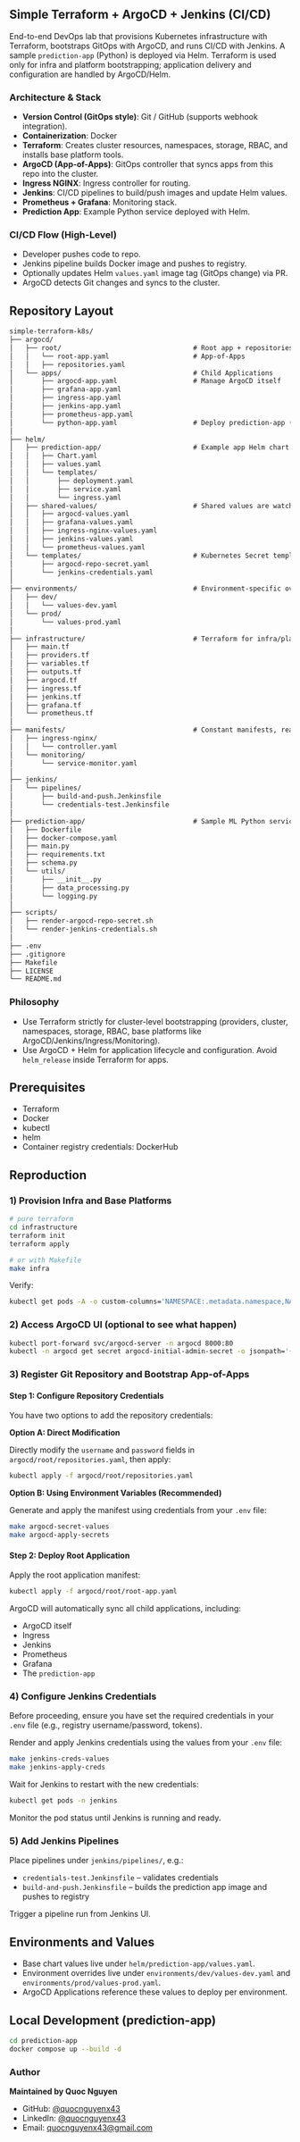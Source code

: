 ## Simple Terraform + ArgoCD + Jenkins (CI/CD)

End-to-end DevOps lab that provisions Kubernetes infrastructure with Terraform, bootstraps GitOps with ArgoCD, and runs CI/CD with Jenkins. A sample `prediction-app` (Python) is deployed via Helm. Terraform is used only for infra and platform bootstrapping; application delivery and configuration are handled by ArgoCD/Helm.

### Architecture & Stack
- **Version Control (GitOps style)**: Git / GitHub (supports webhook integration).
- **Containerization**: Docker
- **Terraform**: Creates cluster resources, namespaces, storage, RBAC, and installs base platform tools.
- **ArgoCD (App-of-Apps)**: GitOps controller that syncs apps from this repo into the cluster.
- **Ingress NGINX**: Ingress controller for routing.
- **Jenkins**: CI/CD pipelines to build/push images and update Helm values.
- **Prometheus + Grafana**: Monitoring stack.
- **Prediction App**: Example Python service deployed with Helm.

### CI/CD Flow (High-Level)
- Developer pushes code to repo.
- Jenkins pipeline builds Docker image and pushes to registry.
- Optionally updates Helm `values.yaml` image tag (GitOps change) via PR.
- ArgoCD detects Git changes and syncs to the cluster.

## Repository Layout

```txt
simple-terraform-k8s/
├── argocd/
│   ├── root/                                 # Root app + repositories
│   │   └── root-app.yaml                     # App-of-Apps
│   │   ├── repositories.yaml
│   └── apps/                                 # Child Applications
│       ├── argocd-app.yaml                   # Manage ArgoCD itself
│       ├── grafana-app.yaml
│       ├── ingress-app.yaml
│       ├── jenkins-app.yaml
│       ├── prometheus-app.yaml
│       └── python-app.yaml                   # Deploy prediction-app (Helm)
│
├── helm/
│   ├── prediction-app/                       # Example app Helm chart
│   │   ├── Chart.yaml
│   │   ├── values.yaml
│   │   └── templates/
│   │       ├── deployment.yaml
│   │       ├── service.yaml
│   │       └── ingress.yaml
│   ├── shared-values/                        # Shared values are watched by ArgoCD apps
│   │   ├── argocd-values.yaml
│   │   ├── grafana-values.yaml
│   │   ├── ingress-nginx-values.yaml
│   │   ├── jenkins-values.yaml
│   │   └── prometheus-values.yaml
│   └── templates/                            # Kubernetes Secret templates
│       ├── argocd-repo-secret.yaml
│       └── jenkins-credentials.yaml
│
├── environments/                             # Environment-specific overrides
│   ├── dev/
│   │   └── values-dev.yaml
│   └── prod/
│       └── values-prod.yaml
│
├── infrastructure/                           # Terraform for infra/platform
│   ├── main.tf
│   ├── providers.tf
│   ├── variables.tf
│   ├── outputs.tf
│   ├── argocd.tf
│   ├── ingress.tf
│   ├── jenkins.tf
│   ├── grafana.tf
│   └── prometheus.tf
│
├── manifests/                                # Constant manifests, rearly change
│   ├── ingress-nginx/
│   │   └── controller.yaml
│   └── monitoring/
│       └── service-monitor.yaml
│
├── jenkins/
│   └── pipelines/
│       ├── build-and-push.Jenkinsfile
│       └── credentials-test.Jenkinsfile
│
├── prediction-app/                           # Sample ML Python service
│   ├── Dockerfile
│   ├── docker-compose.yaml
│   ├── main.py
│   ├── requirements.txt
│   ├── schema.py
│   └── utils/
│       ├── __init__.py
│       ├── data_processing.py
│       └── logging.py
│
├── scripts/
│   ├── render-argocd-repo-secret.sh
│   └── render-jenkins-credentials.sh
│
├── .env
├── .gitignore
├── Makefile
├── LICENSE
└── README.md
```

### Philosophy
- Use Terraform strictly for cluster-level bootstrapping (providers, cluster, namespaces, storage, RBAC, base platforms like ArgoCD/Jenkins/Ingress/Monitoring).
- Use ArgoCD + Helm for application lifecycle and configuration. Avoid `helm_release` inside Terraform for apps.

## Prerequisites
- Terraform
- Docker
- kubectl
- helm
- Container registry credentials: DockerHub

## Reproduction

### 1) Provision Infra and Base Platforms

```bash
# pure terraform
cd infrastructure
terraform init
terraform apply

# or with Makefile
make infra
```

Verify:

```bash
kubectl get pods -A -o custom-columns='NAMESPACE:.metadata.namespace,NAME:.metadata.name,STATUS:.status.phase'
```

### 2) Access ArgoCD UI (optional to see what happen)
```bash
kubectl port-forward svc/argocd-server -n argocd 8000:80
kubectl -n argocd get secret argocd-initial-admin-secret -o jsonpath='{.data.password}' | base64 -d
```

### 3) Register Git Repository and Bootstrap App-of-Apps

#### Step 1: Configure Repository Credentials

You have two options to add the repository credentials:

**Option A: Direct Modification**

Directly modify the `username` and `password` fields in `argocd/root/repositories.yaml`, then apply:
```bash
kubectl apply -f argocd/root/repositories.yaml
```

**Option B: Using Environment Variables (Recommended)**

Generate and apply the manifest using credentials from your `.env` file:
```bash
make argocd-secret-values
make argocd-apply-secrets
```

#### Step 2: Deploy Root Application

Apply the root application manifest:
```bash
kubectl apply -f argocd/root/root-app.yaml
```

ArgoCD will automatically sync all child applications, including:
- ArgoCD itself
- Ingress
- Jenkins
- Prometheus
- Grafana
- The `prediction-app`

### 4) Configure Jenkins Credentials

Before proceeding, ensure you have set the required credentials in your `.env` file (e.g., registry username/password, tokens).

Render and apply Jenkins credentials using the values from your `.env` file:

```bash
make jenkins-creds-values
make jenkins-apply-creds
```

Wait for Jenkins to restart with the new credentials:

```bash
kubectl get pods -n jenkins
```

Monitor the pod status until Jenkins is running and ready.

### 5) Add Jenkins Pipelines
Place pipelines under `jenkins/pipelines/`, e.g.:
- `credentials-test.Jenkinsfile` – validates credentials
- `build-and-push.Jenkinsfile` – builds the prediction app image and pushes to registry

Trigger a pipeline run from Jenkins UI.

## Environments and Values
- Base chart values live under `helm/prediction-app/values.yaml`.
- Environment overrides live under `environments/dev/values-dev.yaml` and `environments/prod/values-prod.yaml`.
- ArgoCD Applications reference these values to deploy per environment.

## Local Development (prediction-app)
```bash
cd prediction-app
docker compose up --build -d
```

### Author
__Maintained by Quoc Nguyen__
- GitHub: [@quocnguyenx43](https://github.com/quocnguyenx43/)
- LinkedIn: [@quocnguyenx43](https://www.linkedin.com/in/quocnguyenx43/)
- Email: [quocnguyenx43@gmail.com](mailto:{quocnguyenx43@gmail.com})
